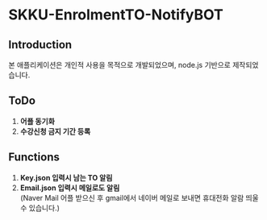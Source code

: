 # SKKU-EnrolmentTO-NotifyBOT

## Introduction
본 애플리케이션은 개인적 사용을 목적으로 개발되었으며, node.js 기반으로 제작되었습니다. <br>

## ToDo
  1. **어플 동기화**
  2. **수강신청 금지 기간 등록**

## Functions
  1. **Key.json 입력시 남는 TO 알림**
  2. **Email.json 입력시 메일로도 알림**<br>
    (Naver Mail 어플 받으신 후 gmail에서 네이버 메일로 보내면 휴대전화 알람 띄울 수 있습니다.)<br>
    
